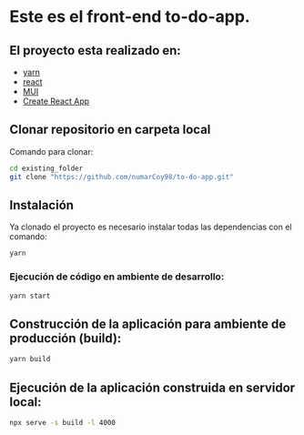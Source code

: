 # Este es el front-end to-do-app.


## El proyecto esta realizado en:

- [yarn](https://nodejs.org/es/)
- [react](https://react.dev/)
- [MUI](https://mui.com/)
- [Create React App](https://create-react-app.dev//)


## Clonar repositorio en carpeta local

Comando para clonar:

```bash
cd existing_folder
git clone "https://github.com/numarCoy98/to-do-app.git"

```

## Instalación

Ya clonado el proyecto es necesario instalar todas las dependencias con el comando:

```bash
yarn
```

### Ejecución de código en ambiente de desarrollo:

```bash
yarn start
```

## Construcción de la aplicación para ambiente de producción (build):

```bash
yarn build
```

## Ejecución de la aplicación construida en servidor local:

```bash
npx serve -s build -l 4000
```


